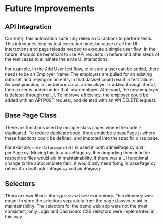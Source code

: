 # Future Improvements

## API Integration

Currently, this automation suite only relies on UI actions to perform tests. This introduces lengthy test execution times because
of all the UI interactions and page reloads needed to execute a simple user flow. In the future, it would be beneficial to use API requests
in before and after steps of the test cases to eliminate the extra UI interactions.

For example, in the Add User test flow, to ensure a user can be added, there needs to be an Employer Name. The employers are pulled for an existing data set,
and relying on an entry in that dataset could result in test failure. As best practice, in the before script, an employer is added through the UI, then a user is
added under that new employer. Afterward, the new employer is deleted through the UI. To improve efficiency, the employer could be added with an API POST request, and
deleted with an API DELETE request.

## Base Page Class

There are functions used by multiple class pages where the code is duplicated. To reduce duplicate code, there could be a basePage.js where these
functions could be defined, and imported into the specific class page.

For example, `enterAutocomplete()` is used in both adminPage.cy and pimPage.cy. Moving this to a basePage.cy, then importing them into the respective files would aid in maintainability.
If there was a UI functional change to the autocomplete field, it would only need fixing in basePage.cy rather than both adminPage.cy and pimPage.cy

## Selectors

There are two files in the `cypress/selectors` directory. This directory was meant to store the selectors separately from the page classes to aid in maintainability.
The selectors for the demo web app were not the most consistent, only Login and Dashboard CSS selectors were implemented in this way.
